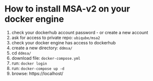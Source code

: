 How to install MSA-v2 on your docker engine
===========================================


1. check your dockerhub account password - or create a new account
2. ask for access to private repo: `ubiqube/msa2`
3. check your docker engine has access to dockerhub
4. create a new directory: `ddmsa/`
5. cd `ddmsa/`
6. download file: `docker-compose.yml`
7. run: `docker login`
8. run: `docker-compose up -d`
9. browse: https://localhost/
